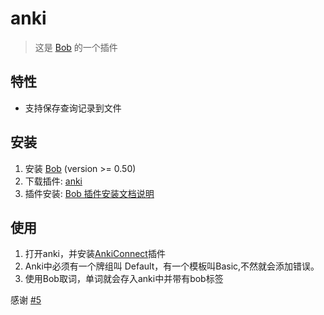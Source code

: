 # anki

> 这是 [Bob](https://ripperhe.gitee.io/bob/#/) 的一个插件

## 特性

- 支持保存查询记录到文件

## 安装

1. 安装 [Bob](https://ripperhe.gitee.io/bob/#/general/quickstart/install) (version >= 0.50)
2. 下载插件: [anki](https://github.com/robbinhan/anki/releases)
3. 插件安装: [Bob 插件安装文档说明](https://ripperhe.gitee.io/bob/#/general/quickstart/plugin?id=%e5%ae%89%e8%a3%85%e6%8f%92%e4%bb%b6)

## 使用
1. 打开anki，并安装[AnkiConnect](https://ankiweb.net/shared/info/2055492159)插件
2. Anki中必须有一个牌组叫 Default，有一个模板叫Basic,不然就会添加错误。
3. 使用Bob取词，单词就会存入anki中并带有bob标签

感谢 [#5](https://github.com/robbinhan/bob-anki/issues/5)
